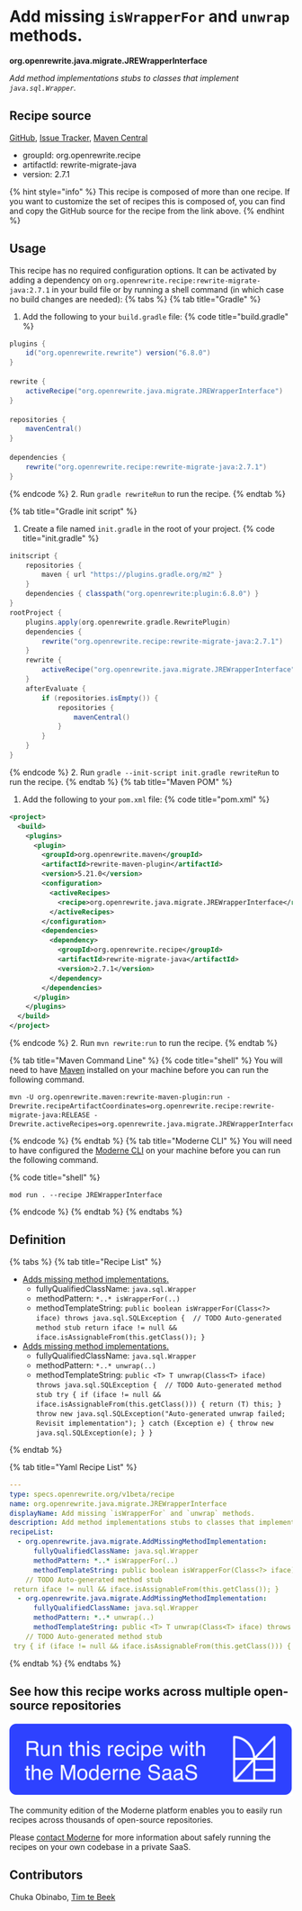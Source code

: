 # Add missing `isWrapperFor` and `unwrap` methods.

**org.openrewrite.java.migrate.JREWrapperInterface**

_Add method implementations stubs to classes that implement `java.sql.Wrapper`._

## Recipe source

[GitHub](https://github.com/openrewrite/rewrite-migrate-java/blob/main/src/main/resources/META-INF/rewrite/java-version-6.yml), [Issue Tracker](https://github.com/openrewrite/rewrite-migrate-java/issues), [Maven Central](https://central.sonatype.com/artifact/org.openrewrite.recipe/rewrite-migrate-java/2.7.1/jar)

* groupId: org.openrewrite.recipe
* artifactId: rewrite-migrate-java
* version: 2.7.1

{% hint style="info" %}
This recipe is composed of more than one recipe. If you want to customize the set of recipes this is composed of, you can find and copy the GitHub source for the recipe from the link above.
{% endhint %}

## Usage

This recipe has no required configuration options. It can be activated by adding a dependency on `org.openrewrite.recipe:rewrite-migrate-java:2.7.1` in your build file or by running a shell command (in which case no build changes are needed): 
{% tabs %}
{% tab title="Gradle" %}
1. Add the following to your `build.gradle` file:
{% code title="build.gradle" %}
```groovy
plugins {
    id("org.openrewrite.rewrite") version("6.8.0")
}

rewrite {
    activeRecipe("org.openrewrite.java.migrate.JREWrapperInterface")
}

repositories {
    mavenCentral()
}

dependencies {
    rewrite("org.openrewrite.recipe:rewrite-migrate-java:2.7.1")
}
```
{% endcode %}
2. Run `gradle rewriteRun` to run the recipe.
{% endtab %}

{% tab title="Gradle init script" %}
1. Create a file named `init.gradle` in the root of your project.
{% code title="init.gradle" %}
```groovy
initscript {
    repositories {
        maven { url "https://plugins.gradle.org/m2" }
    }
    dependencies { classpath("org.openrewrite:plugin:6.8.0") }
}
rootProject {
    plugins.apply(org.openrewrite.gradle.RewritePlugin)
    dependencies {
        rewrite("org.openrewrite.recipe:rewrite-migrate-java:2.7.1")
    }
    rewrite {
        activeRecipe("org.openrewrite.java.migrate.JREWrapperInterface")
    }
    afterEvaluate {
        if (repositories.isEmpty()) {
            repositories {
                mavenCentral()
            }
        }
    }
}
```
{% endcode %}
2. Run `gradle --init-script init.gradle rewriteRun` to run the recipe.
{% endtab %}
{% tab title="Maven POM" %}
1. Add the following to your `pom.xml` file:
{% code title="pom.xml" %}
```xml
<project>
  <build>
    <plugins>
      <plugin>
        <groupId>org.openrewrite.maven</groupId>
        <artifactId>rewrite-maven-plugin</artifactId>
        <version>5.21.0</version>
        <configuration>
          <activeRecipes>
            <recipe>org.openrewrite.java.migrate.JREWrapperInterface</recipe>
          </activeRecipes>
        </configuration>
        <dependencies>
          <dependency>
            <groupId>org.openrewrite.recipe</groupId>
            <artifactId>rewrite-migrate-java</artifactId>
            <version>2.7.1</version>
          </dependency>
        </dependencies>
      </plugin>
    </plugins>
  </build>
</project>
```
{% endcode %}
2. Run `mvn rewrite:run` to run the recipe.
{% endtab %}

{% tab title="Maven Command Line" %}
{% code title="shell" %}
You will need to have [Maven](https://maven.apache.org/download.cgi) installed on your machine before you can run the following command.

```shell
mvn -U org.openrewrite.maven:rewrite-maven-plugin:run -Drewrite.recipeArtifactCoordinates=org.openrewrite.recipe:rewrite-migrate-java:RELEASE -Drewrite.activeRecipes=org.openrewrite.java.migrate.JREWrapperInterface
```
{% endcode %}
{% endtab %}
{% tab title="Moderne CLI" %}
You will need to have configured the [Moderne CLI](https://docs.moderne.io/moderne-cli/cli-intro) on your machine before you can run the following command.

{% code title="shell" %}
```shell
mod run . --recipe JREWrapperInterface
```
{% endcode %}
{% endtab %}
{% endtabs %}

## Definition

{% tabs %}
{% tab title="Recipe List" %}
* [Adds missing method implementations.](../../java/migrate/addmissingmethodimplementation.md)
  * fullyQualifiedClassName: `java.sql.Wrapper`
  * methodPattern: `*..* isWrapperFor(..)`
  * methodTemplateString: `public boolean isWrapperFor(Class<?> iface) throws java.sql.SQLException { 
	// TODO Auto-generated method stub
 return iface != null && iface.isAssignableFrom(this.getClass()); }`
* [Adds missing method implementations.](../../java/migrate/addmissingmethodimplementation.md)
  * fullyQualifiedClassName: `java.sql.Wrapper`
  * methodPattern: `*..* unwrap(..)`
  * methodTemplateString: `public <T> T unwrap(Class<T> iface) throws java.sql.SQLException { 
	// TODO Auto-generated method stub
 try { if (iface != null && iface.isAssignableFrom(this.getClass())) { return (T) this; } throw new java.sql.SQLException("Auto-generated unwrap failed; Revisit implementation"); } catch (Exception e) { throw new java.sql.SQLException(e); } }`

{% endtab %}

{% tab title="Yaml Recipe List" %}
```yaml
---
type: specs.openrewrite.org/v1beta/recipe
name: org.openrewrite.java.migrate.JREWrapperInterface
displayName: Add missing `isWrapperFor` and `unwrap` methods.
description: Add method implementations stubs to classes that implement `java.sql.Wrapper`.
recipeList:
  - org.openrewrite.java.migrate.AddMissingMethodImplementation:
      fullyQualifiedClassName: java.sql.Wrapper
      methodPattern: *..* isWrapperFor(..)
      methodTemplateString: public boolean isWrapperFor(Class<?> iface) throws java.sql.SQLException { 
	// TODO Auto-generated method stub
 return iface != null && iface.isAssignableFrom(this.getClass()); }
  - org.openrewrite.java.migrate.AddMissingMethodImplementation:
      fullyQualifiedClassName: java.sql.Wrapper
      methodPattern: *..* unwrap(..)
      methodTemplateString: public <T> T unwrap(Class<T> iface) throws java.sql.SQLException { 
	// TODO Auto-generated method stub
 try { if (iface != null && iface.isAssignableFrom(this.getClass())) { return (T) this; } throw new java.sql.SQLException("Auto-generated unwrap failed; Revisit implementation"); } catch (Exception e) { throw new java.sql.SQLException(e); } }

```
{% endtab %}
{% endtabs %}

## See how this recipe works across multiple open-source repositories

[![Moderne Link Image](/.gitbook/assets/ModerneRecipeButton.png)](https://app.moderne.io/recipes/org.openrewrite.java.migrate.JREWrapperInterface)

The community edition of the Moderne platform enables you to easily run recipes across thousands of open-source repositories.

Please [contact Moderne](https://moderne.io/product) for more information about safely running the recipes on your own codebase in a private SaaS.

## Contributors
Chuka Obinabo, [Tim te Beek](mailto:timtebeek@gmail.com)
